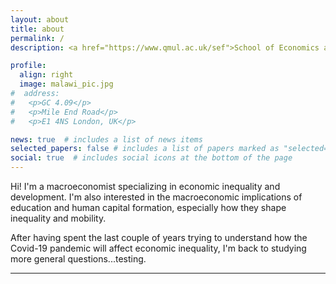```yaml
---
layout: about
title: about
permalink: /
description: <a href="https://www.qmul.ac.uk/sef">School of Economics and Finance</a>, <a href="https://www.qmul.ac.uk">Queen Mary University of London</a>

profile:
  align: right
  image: malawi_pic.jpg
#  address: 
#   <p>GC 4.09</p>
#   <p>Mile End Road</p>
#   <p>E1 4NS London, UK</p>

news: true  # includes a list of news items
selected_papers: false # includes a list of papers marked as "selected={true}"
social: true  # includes social icons at the bottom of the page
---
```


Hi! I'm a macroeconomist specializing in economic inequality and development. I'm also interested in the macroeconomic implications of education and human capital formation, especially how they shape inequality and mobility.

After having spent the last couple of years trying to understand how the Covid-19 pandemic will affect economic inequality, I'm back to studying more general questions...testing. 

***

<!-- 
[Font Awesome icons](http://fortawesome.github.io/Font-Awesome/){:target="\_blank"}  [Academicons](https://jpswalsh.github.io/academicons/){:target="\_blank"}
 -->